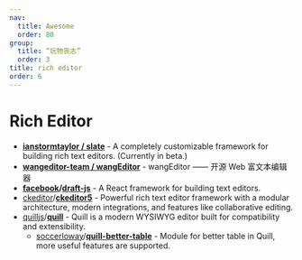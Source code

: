 ```yaml
---
nav:
  title: Awesome
  order: 80
group:
  title: “玩物丧志”
  order: 3
title: rich editor
order: 6
---
```


# Rich Editor

- **[ianstormtaylor / slate](https://github.com/ianstormtaylor/slate)** - A completely customizable framework for building rich text editors. (Currently in beta.)
- **[wangeditor-team / wangEditor](https://github.com/wangeditor-team/wangEditor)** - wangEditor —— 开源 Web 富文本编辑器
- **[facebook](https://github.com/facebook?type=source)/[draft-js](https://github.com/facebook/draft-js)** - A React framework for building text editors.
- [ckeditor](https://github.com/ckeditor?type=source)/**[ckeditor5](https://github.com/ckeditor/ckeditor5)** - Powerful rich text editor framework with a modular architecture, modern integrations, and features like collaborative editing.
- [quilljs](https://github.com/quilljs?type=source)/**[quill](https://github.com/quilljs/quill)** - Quill is a modern WYSIWYG editor built for compatibility and extensibility.
  - [soccerloway](https://github.com/soccerloway)/**[quill-better-table](https://github.com/soccerloway/quill-better-table)** - Module for better table in Quill, more useful features are supported.
